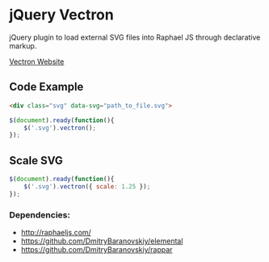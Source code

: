 # jQuery Vectron #

jQuery plugin to load external SVG files into Raphael JS through declarative markup.

[Vectron Website](http://roomandboard.github.com/vectron/)

## Code Example

```html
<div class="svg" data-svg="path_to_file.svg">
```

```javascript
$(document).ready(function(){
	$('.svg').vectron();
});
```

## Scale SVG

```javascript
$(document).ready(function(){
	$('.svg').vectron({ scale: 1.25 });
});
```

### Dependencies: ###

- http://raphaeljs.com/
- https://github.com/DmitryBaranovskiy/elemental
- https://github.com/DmitryBaranovskiy/rappar